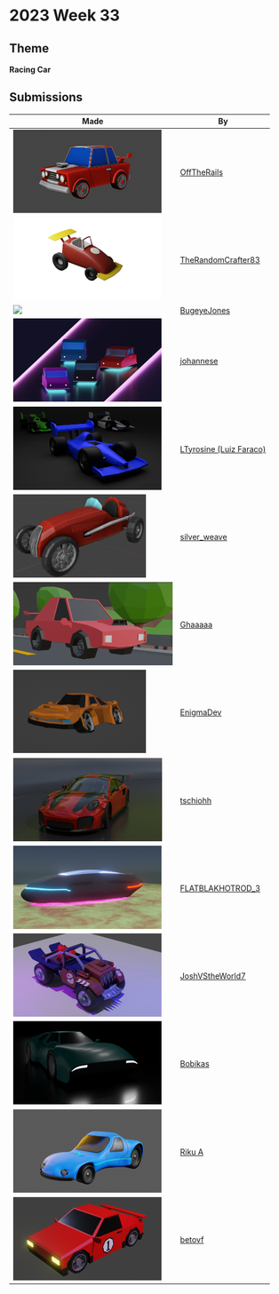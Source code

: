 # 2023 Week 33


## Theme

**Racing Car**


## Submissions

| Made | By |
|------|----|
| <img src="./OffTheRails/rc1.jpg" height="150" /> | [OffTheRails](./OffTheRails/) |
| <img src="./TheRandomCrafter83/racecar2.png" height="150" /> | [TheRandomCrafter83](./TheRandomCrafter83/) |
| <img src="./BugeyeJones/race_car10001-0393.gif" height="150" /> | [BugeyeJones](./BugeyeJones/) |
| <img src="./johannese/RaceCarChallenge2.png" height="150" /> | [johannese](./johannese/) |
| <img src="./LTyrosine/race_cars_1.png" height="150" /> | [LTyrosine (Luiz Faraco)](./LTyrosine/) |
| <img src="./silver_weave/Vintage_Racecar_Screenshot_1.png" height="150" /> | [silver_weave](./silver_weave/) |
| <img src="./Ghaaaaa/image.png" height="150" /> | [Ghaaaaa](./Ghaaaaa/) |
| <img src="./EnigmaDev/image-1.png" height="150" /> | [EnigmaDev](./EnigmaDev/) |
| <img src="./tschiohh/racing_car_rendering_01.PNG" height="150" /> | [tschiohh](./tschiohh/) |
| <img src="./FLATBLAKHOTROD_3/Car_03.png" height="150" /> | [FLATBLAKHOTROD_3](./FLATBLAKHOTROD_3/) |
| <img src="./JoshVStheWorld7/squigbuggy.png" height="150" /> | [JoshVStheWorld7](./JoshVStheWorld7/) |
| <img src="./Bobikas/zchallenge-car13.png" height="150" /> | [Bobikas](./Bobikas/) |
| <img src="./RikuA/RaceCar.png" height="150" /> | [Riku A](./RikuA/) |
| <img src="./betovf/racing-car.png" height="150" /> | [betovf](./betovf/) |
